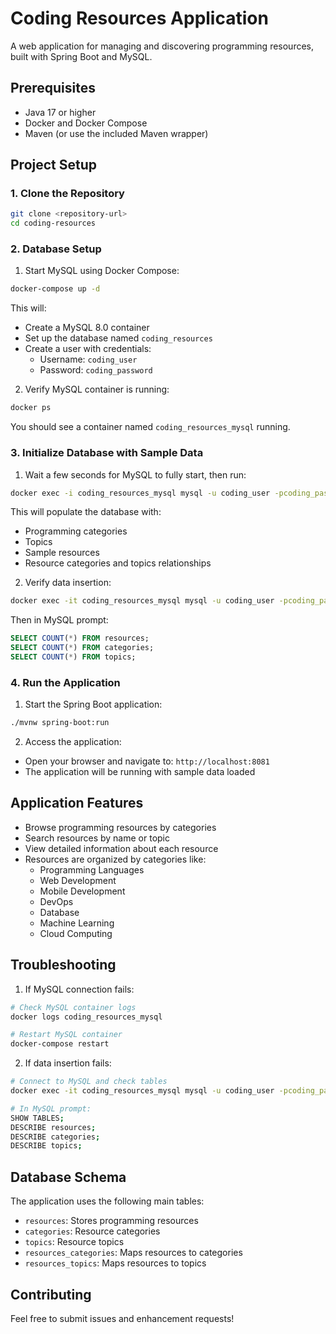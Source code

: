 # Coding Resources Application

A web application for managing and discovering programming resources, built with Spring Boot and MySQL.

## Prerequisites

- Java 17 or higher
- Docker and Docker Compose
- Maven (or use the included Maven wrapper)

## Project Setup

### 1. Clone the Repository

```bash
git clone <repository-url>
cd coding-resources
```

### 2. Database Setup

1. Start MySQL using Docker Compose:
```bash
docker-compose up -d
```

This will:
- Create a MySQL 8.0 container
- Set up the database named `coding_resources`
- Create a user with credentials:
  - Username: `coding_user`
  - Password: `coding_password`

2. Verify MySQL container is running:
```bash
docker ps
```

You should see a container named `coding_resources_mysql` running.

### 3. Initialize Database with Sample Data

1. Wait a few seconds for MySQL to fully start, then run:
```bash
docker exec -i coding_resources_mysql mysql -u coding_user -pcoding_password coding_resources < src/main/resources/data.sql
```

This will populate the database with:
- Programming categories
- Topics
- Sample resources
- Resource categories and topics relationships

2. Verify data insertion:
```bash
docker exec -it coding_resources_mysql mysql -u coding_user -pcoding_password coding_resources
```

Then in MySQL prompt:
```sql
SELECT COUNT(*) FROM resources;
SELECT COUNT(*) FROM categories;
SELECT COUNT(*) FROM topics;
```

### 4. Run the Application

1. Start the Spring Boot application:
```bash
./mvnw spring-boot:run
```

2. Access the application:
- Open your browser and navigate to: `http://localhost:8081`
- The application will be running with sample data loaded

## Application Features

- Browse programming resources by categories
- Search resources by name or topic
- View detailed information about each resource
- Resources are organized by categories like:
  - Programming Languages
  - Web Development
  - Mobile Development
  - DevOps
  - Database
  - Machine Learning
  - Cloud Computing

## Troubleshooting

1. If MySQL connection fails:
```bash
# Check MySQL container logs
docker logs coding_resources_mysql

# Restart MySQL container
docker-compose restart
```

2. If data insertion fails:
```bash
# Connect to MySQL and check tables
docker exec -it coding_resources_mysql mysql -u coding_user -pcoding_password coding_resources

# In MySQL prompt:
SHOW TABLES;
DESCRIBE resources;
DESCRIBE categories;
DESCRIBE topics;
```

## Database Schema

The application uses the following main tables:
- `resources`: Stores programming resources
- `categories`: Resource categories
- `topics`: Resource topics
- `resources_categories`: Maps resources to categories
- `resources_topics`: Maps resources to topics

## Contributing

Feel free to submit issues and enhancement requests!
